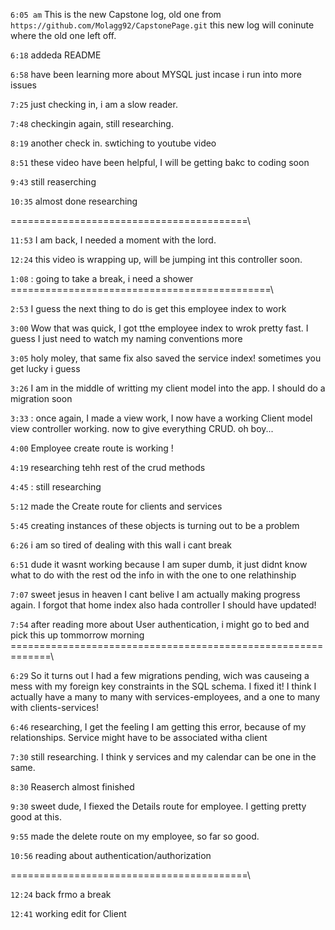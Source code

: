 `6:05 am`  This is the new Capstone log, old one from `https://github.com/Molagg92/CapstonePage.git` this new log will coninute where the old one left off.

`6:18` addeda  README

`6:58` have been learning more about MYSQL just incase i run into more issues

`7:25` just checking in, i am a slow reader.

`7:48` checkingin again, still researching.

`8:19` another check in. swtiching to youtube video

`8:51` these video have been helpful, I will be getting bakc to coding soon

`9:43` still reaserching

`10:35` almost done researching

=========================================\

`11:53`    I am back, I needed a moment with the lord.

`12:24` this video is wrapping up, will be jumping int this controller soon.

`1:08` : going to take a break, i need a shower
=============================================\

`2:53` I guess the next thing to do is get this employee index to work

`3:00` Wow that was quick, I got tthe employee index to wrok pretty fast. I guess I just need to watch my naming conventions more

`3:05` holy moley, that same fix also saved the service index! sometimes you get lucky i guess 

`3:26` I am in the middle of writting my client model into the app. I should do a migration soon

`3:33` : once again, I made a view work, I now have a working Client model view controller working. now to give everything CRUD. oh boy...


`4:00` Employee create route is working !

`4:19` researching tehh rest of the crud methods

`4:45` : still researching

`5:12` made the Create route for clients and services

`5:45` creating instances of these objects is turning out to be a problem

`6:26` i am so tired of dealing with this wall i cant break

`6:51` dude it wasnt working because I am super dumb, it just didnt know what to do with the rest od the info in with the one to one relathinship


`7:07` sweet jesus in heaven I cant belive I am actually making progress again. I forgot that home index also hada controller I should have updated!

`7:54` after reading more about User authentication, i might go to bed and pick this up tommorrow morning
=============================================================\

`6:29` So it turns out I had a few migrations pending, wich was causeing a mess with my foreign key constraints in the SQL schema. I fixed it! I think I actually have a many to many with services-employees, and a one to many with clients-services!

`6:46` researching, I get the feeling I am getting this error, because of my relationships. Service might have to be associated witha  client

`7:30` still researching. I think y services and my calendar can be one in the same.

`8:30` Reaserch almost finished

`9:30` sweet dude, I fiexed the Details route for employee. I getting pretty good at this.

`9:55` made the delete route on my employee, so far so good.

`10:56` reading about authentication/authorization

=========================================\

`12:24` back frmo a break

`12:41` working edit for Client